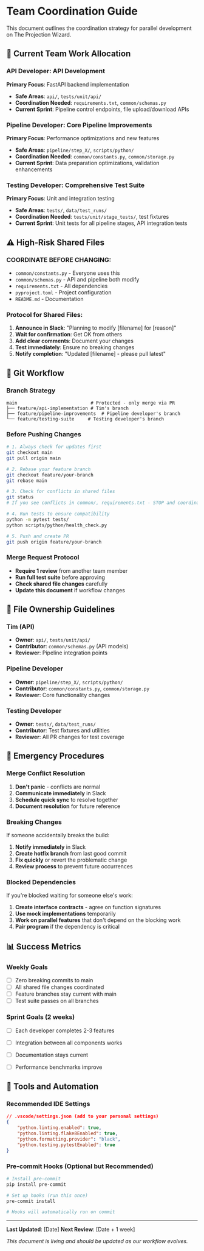 # Team Coordination Guide

This document outlines the coordination strategy for parallel development on The Projection Wizard.

## 🚀 Current Team Work Allocation

### **API Developer**: API Development
**Primary Focus**: FastAPI backend implementation
- **Safe Areas**: `api/`, `tests/unit/api/`
- **Coordination Needed**: `requirements.txt`, `common/schemas.py`
- **Current Sprint**: Pipeline control endpoints, file upload/download APIs

### **Pipeline Developer**: Core Pipeline Improvements  
**Primary Focus**: Performance optimizations and new features
- **Safe Areas**: `pipeline/step_X/`, `scripts/python/`
- **Coordination Needed**: `common/constants.py`, `common/storage.py`
- **Current Sprint**: Data preparation optimizations, validation enhancements

### **Testing Developer**: Comprehensive Test Suite
**Primary Focus**: Unit and integration testing
- **Safe Areas**: `tests/`, `data/test_runs/`  
- **Coordination Needed**: `tests/unit/stage_tests/`, test fixtures
- **Current Sprint**: Unit tests for all pipeline stages, API integration tests


## ⚠️ High-Risk Shared Files

### **COORDINATE BEFORE CHANGING**:
- `common/constants.py` - Everyone uses this
- `common/schemas.py` - API and pipeline both modify
- `requirements.txt` - All dependencies
- `pyproject.toml` - Project configuration  
- `README.md` - Documentation

### **Protocol for Shared Files**:
1. **Announce in Slack**: "Planning to modify [filename] for [reason]"
2. **Wait for confirmation**: Get OK from others
3. **Add clear comments**: Document your changes
4. **Test immediately**: Ensure no breaking changes
5. **Notify completion**: "Updated [filename] - please pull latest"

## 🔄 Git Workflow

### **Branch Strategy**
```
main                           # Protected - only merge via PR
├── feature/api-implementation # Tim's branch
├── feature/pipeline-improvements  # Pipeline developer's branch
└── feature/testing-suite     # Testing developer's branch
```

### **Before Pushing Changes**
```bash
# 1. Always check for updates first
git checkout main
git pull origin main

# 2. Rebase your feature branch
git checkout feature/your-branch
git rebase main

# 3. Check for conflicts in shared files
git status
# If you see conflicts in common/, requirements.txt - STOP and coordinate

# 4. Run tests to ensure compatibility
python -m pytest tests/
python scripts/python/health_check.py

# 5. Push and create PR
git push origin feature/your-branch
```

### **Merge Request Protocol**
- **Require 1 review** from another team member
- **Run full test suite** before approving
- **Check shared file changes** carefully
- **Update this document** if workflow changes

## 📁 File Ownership Guidelines

### **Tim (API)**
- **Owner**: `api/`, `tests/unit/api/`
- **Contributor**: `common/schemas.py` (API models)
- **Reviewer**: Pipeline integration points

### **Pipeline Developer**  
- **Owner**: `pipeline/step_X/`, `scripts/python/`
- **Contributor**: `common/constants.py`, `common/storage.py`
- **Reviewer**: Core functionality changes

### **Testing Developer**
- **Owner**: `tests/`, `data/test_runs/`
- **Contributor**: Test fixtures and utilities
- **Reviewer**: All PR changes for test coverage

## 🚨 Emergency Procedures

### **Merge Conflict Resolution**
1. **Don't panic** - conflicts are normal
2. **Communicate immediately** in Slack
3. **Schedule quick sync** to resolve together
4. **Document resolution** for future reference

### **Breaking Changes**
If someone accidentally breaks the build:
1. **Notify immediately** in Slack
2. **Create hotfix branch** from last good commit
3. **Fix quickly** or revert the problematic change
4. **Review process** to prevent future occurrences

### **Blocked Dependencies**
If you're blocked waiting for someone else's work:
1. **Create interface contracts** - agree on function signatures
2. **Use mock implementations** temporarily  
3. **Work on parallel features** that don't depend on the blocking work
4. **Pair program** if the dependency is critical

## 📊 Success Metrics

### **Weekly Goals**
- [ ] Zero breaking commits to main
- [ ] All shared file changes coordinated
- [ ] Feature branches stay current with main
- [ ] Test suite passes on all branches

### **Sprint Goals (2 weeks)**
- [ ] Each developer completes 2-3 features
- [ ] Integration between all components works
- [ ] Documentation stays current
- [ ] Performance benchmarks improve


## 🔧 Tools and Automation

### **Recommended IDE Settings**
```json
// .vscode/settings.json (add to your personal settings)
{
    "python.linting.enabled": true,
    "python.linting.flake8Enabled": true,
    "python.formatting.provider": "black",
    "python.testing.pytestEnabled": true
}
```

### **Pre-commit Hooks** (Optional but Recommended)
```bash
# Install pre-commit
pip install pre-commit

# Set up hooks (run this once)
pre-commit install

# Hooks will automatically run on commit
```

---

**Last Updated**: [Date]
**Next Review**: [Date + 1 week]

*This document is living and should be updated as our workflow evolves.* 
